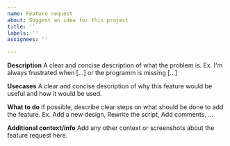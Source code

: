```yaml
---
name: Feature request
about: Suggest an idea for this project
title: ''
labels: ''
assignees: ''

---
```


**Description**
A clear and concise description of what the problem is. Ex. I'm always frustrated when [...] or the programm is missing [...]

**Usecases**
A clear and concise description of why this feature would be useful and how it would be used.

**What to do**
If possible, describe clear steps on what should be done to add the feature. Ex. Add a new design, Rewrite the script, Add comments, ...

**Additional context/info**
Add any other context or screenshots about the feature request here.
